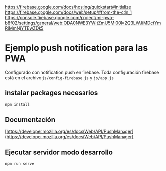 https://firebase.google.com/docs/hosting/quickstart#initialize
https://firebase.google.com/docs/web/setup/#from-the-cdn_1
https://console.firebase.google.com/project/mi-pwa-b8f02/settings/general/web:ODA0NWE3YWItZmU5Mi00M2Q3LWJiMDctYmRiMmNjYTEwZDk5



# Ejemplo push notification para las PWA

Configurado con notification push en firebase. Toda configuración firebase está en el archivo `js/config-firebase.js` y `js/app.js`

## instalar packages necesarios

```
npm install
```

## Documentación

[https://developer.mozilla.org/es/docs/Web/API/PushManager](https://developer.mozilla.org/es/docs/Web/API/PushManager)

## Ejecutar  servidor modo desarrollo

```
npm run serve
```



